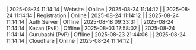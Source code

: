 | 2025-08-24 11:14:14 | Website | Online | 2025-08-24 11:14:12 |
| 2025-08-24 11:14:14 | Registration | Online | 2025-08-24 11:14:12 |
| 2025-08-24 11:14:14 | Auth Server | Offline | 2025-08-18 09:33:31 |
| 2025-08-24 11:14:14 | Kezan (PvE) | Offline | 2025-08-03 17:58:02 |
| 2025-08-24 11:14:14 | Gurubashi (PvP) | Offline | 2025-08-23 21:44:06 |
| 2025-08-24 11:14:14 | Cloudflare | Online | 2025-08-24 11:14:12 |
